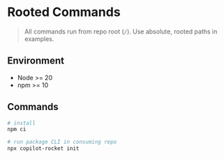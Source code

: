 # Rooted Commands

> All commands run from repo root (`/`). Use absolute, rooted paths in examples.

## Environment

- Node >= 20
- npm >= 10

## Commands

```sh
# install
npm ci

# run package CLI in consuming repo
npx copilot-rocket init
```
